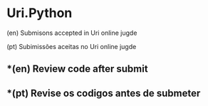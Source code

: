 # Uri.Python
(en) Submisons accepted in Uri online jugde

(pt) Subimissões aceitas no Uri online jugde

## *(en) Review code after submit
## *(pt) Revise os codigos antes de submeter